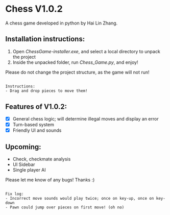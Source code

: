 # Chess V1.0.2
A chess game developed in python by Hai Lin Zhang.

## Installation instructions:
1. Open  _ChessGame-installer.exe_, and select a local directory to unpack the project 
2. Inside the unpacked folder, run _Chess_Game.py_, and enjoy!
  
Please do not change the project structure, as the game will not run!

##
```
Instructions:
- Drag and drop pieces to move them!
```

Features of V1.0.2:
-
- [x] General chess logic; will determine illegal moves and display an error
- [x] Turn-based system
- [x] Friendly UI and sounds

Upcoming:
- 
- Check, checkmate analysis
- UI Sidebar
- Single player AI

Please let me know of any bugs! Thanks :)
##
``` 
Fix log:
- Incorrect move sounds would play twice; once on key-up, once on key-down
- Pawn could jump over pieces on first move! (oh no)
```